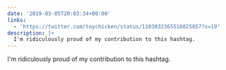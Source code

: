 ```yaml
---
date: '2019-03-05T20:03:34+00:00'
links:
  - 'https://twitter.com/toychicken/status/1103032365516025857?s=19'
description: |+
  I'm ridiculously proud of my contribution to this hashtag.
---
```

I'm ridiculously proud of my contribution to this hashtag.

